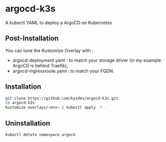 # argocd-k3s

A kubectl YAML to deploy a ArgoCD on Kubernetes

## Post-Installation

You can tune the <env> Kustomize Overlay with :
- argocd-deployment.yaml : to match your storage driver (in my example ArgoCD is behind Traefik),
- argocd-ingressroute.yaml : to match your FQDN.

## Installation 

```bash
git clone https://github.com/kyzdev/argocd-k3s.git
cd argocd-k3s
kustomize overlays/<env> | kubectl apply -f -
```
## Uninstallation

```bash
kubectl delete namespace argocd
```
